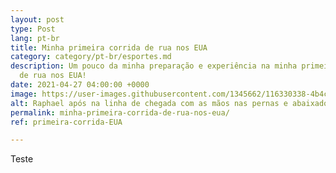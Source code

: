```yaml
---
layout: post
type: Post
lang: pt-br
title: Minha primeira corrida de rua nos EUA
category: category/pt-br/esportes.md
description: Um pouco da minha preparação e experiência na minha primeira corrida
  de rua nos EUA!
date: 2021-04-27 04:00:00 +0000
image: https://user-images.githubusercontent.com/1345662/116330338-4b4c6780-a79b-11eb-85b9-665c36a03bf3.jpg
alt: Raphael após na linha de chegada com as mãos nas pernas e abaixado descansando.
permalink: minha-primeira-corrida-de-rua-nos-eua/
ref: primeira-corrida-EUA

---
```

Teste